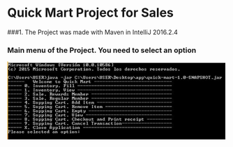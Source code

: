 # Quick Mart Project for Sales

###1. The Project was made with Maven in IntelliJ 2016.2.4

<p align="center">
  <h3>Main menu of the Project. You need to select an option</h3>
  <img src="doc/menu.JPG" width="500"/>  
</p>
